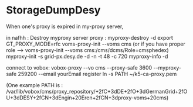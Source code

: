 # StorageDumpDesy
When one's proxy is expired in my-proxy server,

in nafhh : 
  Destroy myproxy server proxy : myproxy-destroy -d
  export GT_PROXY_MODE=rfc
  voms-proxy-init --voms cms   (or if you have proper role --> voms-proxy-init --voms cms:/cms/dcms/Role=cmsphedex)
  myproxy-init -s grid-px.desy.de -d -n -t 48 -c 720
  myproxy-info -d

connect to vobox:
  vobox-proxy --vo cms --proxy-safe 3600 --myproxy-safe 259200 --email yourEmail register
  ln -s PATH ~/k5-ca-proxy.pem  
  
  (One example PATH is : /var/lib/vobox/cms/proxy_repository/+2fC+3dDE+2fO+3dGermanGrid+2fOU+3dDESY+2fCN+3dEngin+20Eren+2fCN+3dproxy-voms+20cms)
  
